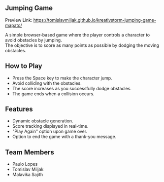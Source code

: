 ## Jumping Game

Preview Link: https://tomislavmiljak.github.io/kreativstorm-jumping-game-mapato/    <br>

A simple browser-based game where the player controls a character to avoid obstacles by jumping. <br> The objective is to score as many points as possible by dodging the moving obstacles.

## How to Play
- Press the Space key to make the character jump.
- Avoid colliding with the obstacles.
- The score increases as you successfully dodge obstacles.
- The game ends when a collision occurs.
  
## Features
- Dynamic obstacle generation.
- Score tracking displayed in real-time.
- "Play Again" option upon game over.
- Option to end the game with a thank-you message.

## Team Members
- Paulo Lopes
- Tomislav Miljak
- Malavika Sajith
